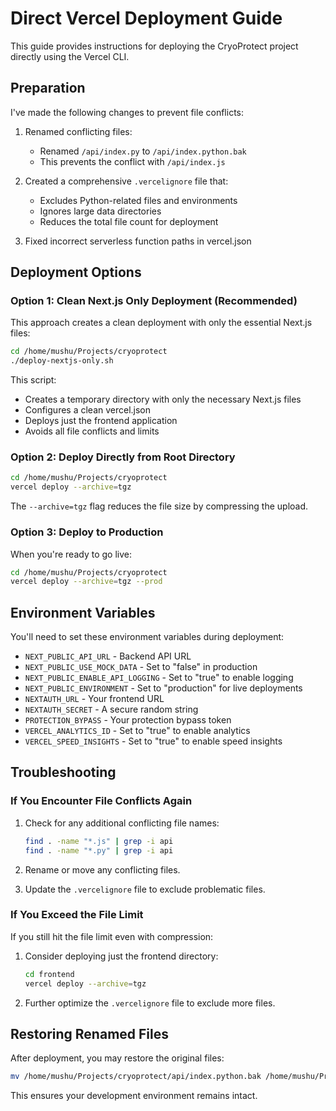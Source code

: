 # Direct Vercel Deployment Guide

This guide provides instructions for deploying the CryoProtect project directly using the Vercel CLI.

## Preparation

I've made the following changes to prevent file conflicts:

1. Renamed conflicting files:
   - Renamed `/api/index.py` to `/api/index.python.bak`
   - This prevents the conflict with `/api/index.js`

2. Created a comprehensive `.vercelignore` file that:
   - Excludes Python-related files and environments
   - Ignores large data directories
   - Reduces the total file count for deployment

3. Fixed incorrect serverless function paths in vercel.json

## Deployment Options

### Option 1: Clean Next.js Only Deployment (Recommended)

This approach creates a clean deployment with only the essential Next.js files:

```bash
cd /home/mushu/Projects/cryoprotect
./deploy-nextjs-only.sh
```

This script:
- Creates a temporary directory with only the necessary Next.js files
- Configures a clean vercel.json
- Deploys just the frontend application
- Avoids all file conflicts and limits

### Option 2: Deploy Directly from Root Directory

```bash
cd /home/mushu/Projects/cryoprotect
vercel deploy --archive=tgz
```

The `--archive=tgz` flag reduces the file size by compressing the upload.

### Option 3: Deploy to Production

When you're ready to go live:

```bash
cd /home/mushu/Projects/cryoprotect
vercel deploy --archive=tgz --prod
```

## Environment Variables

You'll need to set these environment variables during deployment:

- `NEXT_PUBLIC_API_URL` - Backend API URL
- `NEXT_PUBLIC_USE_MOCK_DATA` - Set to "false" in production
- `NEXT_PUBLIC_ENABLE_API_LOGGING` - Set to "true" to enable logging
- `NEXT_PUBLIC_ENVIRONMENT` - Set to "production" for live deployments
- `NEXTAUTH_URL` - Your frontend URL
- `NEXTAUTH_SECRET` - A secure random string
- `PROTECTION_BYPASS` - Your protection bypass token
- `VERCEL_ANALYTICS_ID` - Set to "true" to enable analytics
- `VERCEL_SPEED_INSIGHTS` - Set to "true" to enable speed insights

## Troubleshooting

### If You Encounter File Conflicts Again

1. Check for any additional conflicting file names:
   ```bash
   find . -name "*.js" | grep -i api
   find . -name "*.py" | grep -i api
   ```

2. Rename or move any conflicting files.

3. Update the `.vercelignore` file to exclude problematic files.

### If You Exceed the File Limit

If you still hit the file limit even with compression:

1. Consider deploying just the frontend directory:
   ```bash
   cd frontend
   vercel deploy --archive=tgz
   ```

2. Further optimize the `.vercelignore` file to exclude more files.

## Restoring Renamed Files

After deployment, you may restore the original files:

```bash
mv /home/mushu/Projects/cryoprotect/api/index.python.bak /home/mushu/Projects/cryoprotect/api/index.py
```

This ensures your development environment remains intact.